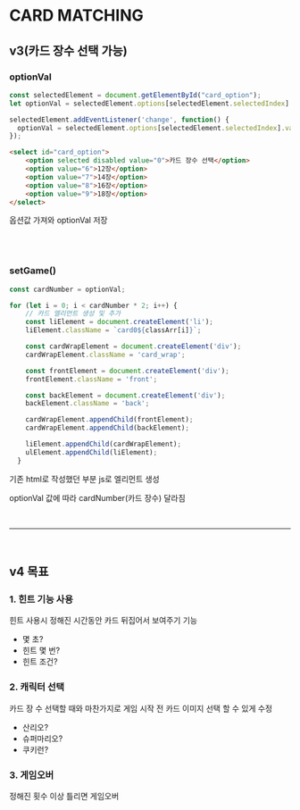 # CARD MATCHING
## v3(카드 장수 선택 가능)

### optionVal
```js
const selectedElement = document.getElementById("card_option");
let optionVal = selectedElement.options[selectedElement.selectedIndex].value;

selectedElement.addEventListener('change', function() {
  optionVal = selectedElement.options[selectedElement.selectedIndex].value;
});
```
``` html
<select id="card_option">
    <option selected disabled value="0">카드 장수 선택</option>
    <option value="6">12장</option>
    <option value="7">14장</option>
    <option value="8">16장</option>
    <option value="9">18장</option>
</select>
```
옵션값 가져와 optionVal 저장

<br>
<br>

### setGame()
```js
const cardNumber = optionVal;

for (let i = 0; i < cardNumber * 2; i++) {
    // 카드 엘리먼트 생성 및 추가
    const liElement = document.createElement('li');
    liElement.className = `card0${classArr[i]}`;

    const cardWrapElement = document.createElement('div');
    cardWrapElement.className = 'card_wrap';

    const frontElement = document.createElement('div');
    frontElement.className = 'front';

    const backElement = document.createElement('div');
    backElement.className = 'back';

    cardWrapElement.appendChild(frontElement);
    cardWrapElement.appendChild(backElement);

    liElement.appendChild(cardWrapElement);
    ulElement.appendChild(liElement);
  }

```
기존 html로 작성했던 부분 js로 엘리먼트 생성

optionVal 값에 따라 cardNumber(카드 장수) 달라짐

<br>

---

<br>

## v4 목표
### 1. 힌트 기능 사용
힌트 사용시 정해진 시간동안 카드 뒤집어서 보여주기 기능

- 몇 초?
- 힌트 몇 번?
- 힌트 조건?

### 2. 캐릭터 선택
카드 장 수 선택할 때와 마찬가지로 
게임 시작 전 카드 이미지 선택 할 수 있게 수정

- 산리오?
- 슈퍼마리오?
- 쿠키런?

### 3. 게임오버
정해진 횟수 이상 틀리면 게임오버

